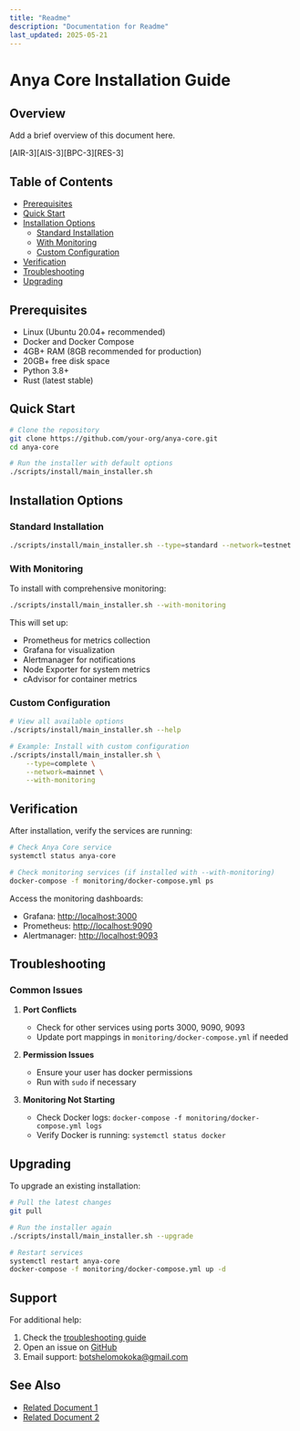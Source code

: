 ```yaml
---
title: "Readme"
description: "Documentation for Readme"
last_updated: 2025-05-21
---
```


# Anya Core Installation Guide

## Overview

Add a brief overview of this document here.


[AIR-3][AIS-3][BPC-3][RES-3]

## Table of Contents

- [Prerequisites](#prerequisites)
- [Quick Start](#quick-start)
- [Installation Options](#installation-options)
  - [Standard Installation](#standard-installation)
  - [With Monitoring](#with-monitoring)
  - [Custom Configuration](#custom-configuration)
- [Verification](#verification)
- [Troubleshooting](#troubleshooting)
- [Upgrading](#upgrading)

## Prerequisites

- Linux (Ubuntu 20.04+ recommended)
- Docker and Docker Compose
- 4GB+ RAM (8GB recommended for production)
- 20GB+ free disk space
- Python 3.8+
- Rust (latest stable)

## Quick Start

```bash
# Clone the repository
git clone https://github.com/your-org/anya-core.git
cd anya-core

# Run the installer with default options
./scripts/install/main_installer.sh
```

## Installation Options

### Standard Installation

```bash
./scripts/install/main_installer.sh --type=standard --network=testnet
```

### With Monitoring

To install with comprehensive monitoring:

```bash
./scripts/install/main_installer.sh --with-monitoring
```

This will set up:

- Prometheus for metrics collection
- Grafana for visualization
- Alertmanager for notifications
- Node Exporter for system metrics
- cAdvisor for container metrics

### Custom Configuration

```bash
# View all available options
./scripts/install/main_installer.sh --help

# Example: Install with custom configuration
./scripts/install/main_installer.sh \
    --type=complete \
    --network=mainnet \
    --with-monitoring
```

## Verification

After installation, verify the services are running:

```bash
# Check Anya Core service
systemctl status anya-core

# Check monitoring services (if installed with --with-monitoring)
docker-compose -f monitoring/docker-compose.yml ps
```

Access the monitoring dashboards:

- Grafana: <http://localhost:3000>
- Prometheus: <http://localhost:9090>
- Alertmanager: <http://localhost:9093>

## Troubleshooting

### Common Issues

1. **Port Conflicts**
   - Check for other services using ports 3000, 9090, 9093
   - Update port mappings in `monitoring/docker-compose.yml` if needed

2. **Permission Issues**
   - Ensure your user has docker permissions
   - Run with `sudo` if necessary

3. **Monitoring Not Starting**
   - Check Docker logs: `docker-compose -f monitoring/docker-compose.yml logs`
   - Verify Docker is running: `systemctl status docker`

## Upgrading

To upgrade an existing installation:

```bash
# Pull the latest changes
git pull

# Run the installer again
./scripts/install/main_installer.sh --upgrade

# Restart services
systemctl restart anya-core
docker-compose -f monitoring/docker-compose.yml up -d
```

## Support

For additional help:

1. Check the [troubleshooting guide](troubleshooting.md)
2. Open an issue on [GitHub](https://github.com/your-org/anya-core/issues)
3. Email support: <botshelomokoka@gmail.com>

## See Also

- [Related Document 1](./related1.md)
- [Related Document 2](./related2.md)
